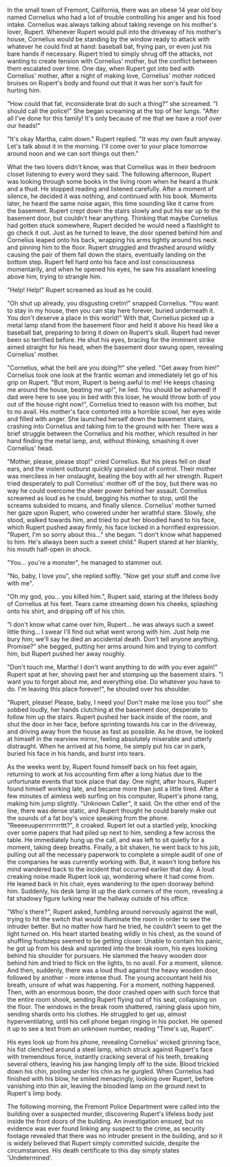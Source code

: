  In the small town of Fremont, California, there was an obese 14 year old boy named Cornelius who had a lot of trouble controlling his anger and his food intake. Cornelius was always talking about taking revenge on his mother's lover, Rupert. Whenever Rupert would pull into the driveway of his mother's house, Cornelius would be standing by the window ready to attack with whatever he could find at hand: baseball bat, frying pan, or even just his bare hands if necessary. Rupert tried to simply shrug off the attacks, not wanting to create tension with Cornelius' mother, but the conflict between them escalated over time. One day, when Rupert got into bed with Cornelius' mother, after a night of making love, Cornelius' mother noticed bruises on Rupert's body and found out that it was her son's fault for hurting him.

"How could that fat, inconsiderate brat do such a thing?" she screamed. "I should call the police!" She began screaming at the top of her lungs. "After all I've done for this family! It's only because of me that we have a roof over our heads!"

"It's okay Martha, calm down." Rupert replied. "It was my own fault anyway. Let's talk about it in the morning. I'll come over to your place tomorrow around noon and we can sort things out then."

What the two lovers didn't know, was that Cornelius was in their bedroom closet listening to every word they said. The following afternoon, Rupert was looking through some books in the living room when he heard a thunk and a thud. He stopped reading and listened carefully. After a moment of silence, he decided it was nothing, and continued with his book. Moments later, he heard the same noise again, this time sounding like it came from the basement. Rupert crept down the stairs slowly and put his ear up to the basement door, but couldn't hear anything. Thinking that maybe Cornelius had gotten stuck somewhere, Rupert decided he would need a flashlight to go check it out. Just as he turned to leave, the door opened behind him and Cornelius leaped onto his back, wrapping his arms tightly around his neck and pinning him to the floor. Rupert struggled and thrashed around wildly causing the pair of them fall down the stairs, eventually landing on the bottom step. Rupert fell hard onto his face and lost consciousness momentarily, and when he opened his eyes, he saw his assailant kneeling above him, trying to strangle him.

"Help! Help!" Rupert screamed as loud as he could.

"Oh shut up already, you disgusting cretin!" snapped Cornelius. "You want to stay in my house, then you can stay here forever, buried underneath it. You don't deserve a place in this world!" With that, Cornelius picked up a metal lamp stand from the basement floor and held it above his head like a baseball bat, preparing to bring it down on Rupert's skull. Rupert had never been so terrified before. He shut his eyes, bracing for the imminent strike aimed straight for his head, when the basement door swung open, revealing Cornelius' mother.

"Cornelius, what the hell are you doing?!" she yelled. "Get away from him!" Cornelius took one look at the frantic woman and immediately let go of his grip on Rupert. "But mom, Rupert is being awful to me! He keeps chasing me around the house, beating me up!", he lied. You should be ashamed! If dad were here to see you in bed with this loser, he would throw both of you out of the house right now!", Cornelius tried to reason with his mother, but to no avail. His mother's face contorted into a horrible scowl, her eyes wide and filled with anger. She launched herself down the basement stairs, crashing into Cornelius and taking him to the ground with her. There was a brief struggle between the Cornelius and his mother, which resulted in her hand finding the metal lamp, and, without thinking, smashing it over Cornelius' head.

"Mother, please, please stop!" cried Cornelius. But his pleas fell on deaf ears, and the violent outburst quickly spiraled out of control. Their mother was merciless in her onslaught, beating the boy with all her strength. Rupert tried desperately to pull Cornelius' mother off of the boy, but there was no way he could overcome the sheer power behind her assault. Cornelius screamed as loud as he could, begging his mother to stop, until the screams subsided to moans, and finally silence. Cornelius' mother turned her gaze upon Rupert, who cowered under her wrathful stare. Slowly, she stood, walked towards him, and tried to put her bloodied hand to his face, which Rupert pushed away firmly, his face locked in a horrified expression. "Rupert, I'm so sorry about this..." she began. "I don't know what happened to him. He's always been such a sweet child." Rupert stared at her blankly, his mouth half-open in shock.

"You... you're a monster", he managed to stammer out.

"No, baby, I love you", she replied softly. "Now get your stuff and come live with me".

"Oh my god, you... you killed him.", Rupert said, staring at the lifeless body of Cornelius at his feet. Tears came streaming down his cheeks, splashing onto his shirt, and dripping off of his chin.

"I don't know what came over him, Rupert... he was always such a sweet little thing... I swear I'll find out what went wrong with him. Just help me bury him; we'll say he died an accidental death. Don't tell anyone anything. Promise?" she begged, putting her arms around him and trying to comfort him, but Rupert pushed her away roughly.

"Don't touch me, Martha! I don't want anything to do with you ever again!" Rupert spat at her, shoving past her and stomping up the basement stairs. "I want you to forget about me, and everything else. Do whatever you have to do. I'm leaving this place forever!", he shouted over his shoulder.

"Rupert, please! Please, baby, I need you! Don't make me lose you too!" she sobbed loudly, her hands clutching at the basement door, desperate to follow him up the stairs. Rupert pushed her back inside of the room, and shut the door in her face, before sprinting towards his car in the driveway, and driving away from the house as fast as possible. As he drove, he looked at himself in the rearview mirror, feeling absolutely miserable and utterly distraught. When he arrived at his home, he simply put his car in park, buried his face in his hands, and burst into tears.

As the weeks went by, Rupert found himself back on his feet again, returning to work at his accounting firm after a long hiatus due to the unfortunate events that took place that day. One night, after hours, Rupert found himself working late, and became more than just a little tired. After a few minutes of aimless web surfing on his computer, Rupert's phone rang, making him jump slightly. "Unknown Caller", it said. On the other end of the line, there was dense static, and Rupert thought he could barely make out the sounds of a fat boy's voice speaking from the phone. "Reeeeuuperrrrrrrrttt?", it croaked. Rupert let out a startled yelp, knocking over some papers that had piled up next to him, sending a few across the table. He immediately hung up the call, and was left to sit quietly for a moment, taking deep breaths. Finally, a bit shaken, he went back to his job, pulling out all the necessary paperwork to complete a simple audit of one of the companies he was currently working with. But, it wasn't long before his mind wandered back to the incident that occurred earlier that day. A loud creaking noise made Rupert look up, wondering where it had come from. He leaned back in his chair, eyes wandering to the open doorway behind him. Suddenly, his desk lamp lit up the dark corners of the room, revealing a fat shadowy figure lurking near the hallway outside of his office.

"Who's there?", Rupert asked, fumbling around nervously against the wall, trying to hit the switch that would illuminate the room in order to see the intruder better. But no matter how hard he tried, he couldn't seem to get the light turned on. His heart started beating wildly in his chest, as the sound of shuffling footsteps seemed to be getting closer. Unable to contain his panic, he got up from his desk and sprinted into the break room, his eyes looking behind his shoulder for pursuers. He slammed the heavy wooden door behind him and tried to flick on the lights, to no avail. For a moment, silence. And then, suddenly, there was a loud thud against the heavy wooden door, followed by another - more intense thud. The young accountant held his breath, unsure of what was happening. For a moment, nothing happened. Then, with an enormous boom, the door crashed open with such force that the entire room shook, sending Rupert flying out of his seat, collapsing on the floor. The windows in the break room shattered, raining glass upon him, sending shards onto his clothes. He struggled to get up, almost hyperventilating, until his cell phone began ringing in his pocket. He opened it up to see a text from an unknown number, reading "Time's up, Rupert".

His eyes look up from his phone, revealing Cornelius' wicked grinning face, his fist clenched around a steel lamp, which struck against Rupert's face with tremendous force, instantly cracking several of his teeth, breaking several others, leaving his jaw hanging limply off to the side. Blood trickled down his chin, pooling under his chin as he gurgled. When Cornelius had finished with his blow, he smiled menacingly, looking over Rupert, before vanishing into thin air, leaving the bloodied lamp on the ground next to Rupert's limp body.

The following morning, the Fremont Police Department were called into the building over a suspected murder, discovering Rupert's lifeless body just inside the front doors of the building. An investigation ensued, but no evidence was ever found linking any suspect to the crime, as security footage revealed that there was no intruder present in the building, and so it is widely believed that Rupert simply committed suicide, despite the circumstances. His death certificate to this day simply states 'Undetermined'.